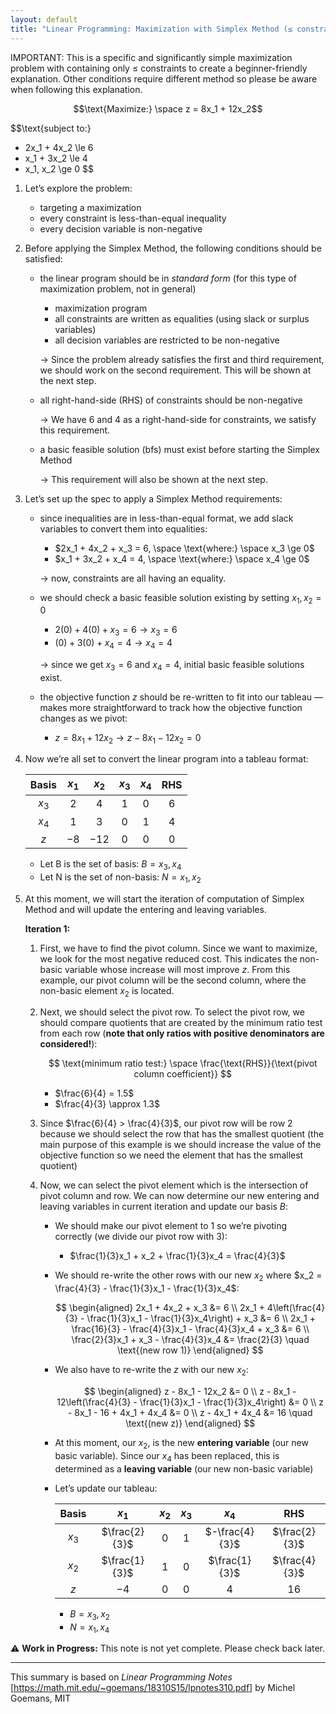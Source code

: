 ```yaml
---
layout: default
title: "Linear Programming: Maximization with Simplex Method (≤ constraints)"
---
```


IMPORTANT: This is a specific and significantly simple maximization problem with containing only ≤ constraints to create a beginner-friendly explanation. Other conditions require different method so please be aware when following this explanation.

$$\text{Maximize:} \space z = 8x_1 + 12x_2$$

$$\text{subject to:}
- 2x_1 + 4x_2 \le 6
- x_1 + 3x_2 \le 4
- x_1, x_2 \ge 0
$$

1. Let’s explore the problem:
    - targeting a maximization
    - every constraint is less-than-equal inequality
    - every decision variable is non-negative
2. Before applying the Simplex Method, the following conditions should be satisfied:
    - the linear program should be in *standard form* (for this type of maximization problem, not in general)
        - maximization program
        - all constraints are written as equalities (using slack or surplus variables)
        - all decision variables are restricted to be non-negative
        
        → Since the problem already satisfies the first and third requirement, we should work on the second requirement. This will be shown at the next step.
        
    - all right-hand-side (RHS) of constraints should be non-negative
        
        → We have 6 and 4 as a right-hand-side for constraints, we satisfy this requirement.
        
    - a basic feasible solution (bfs) must exist before starting the Simplex Method
        
        → This requirement will also be shown at the next step.
        
3. Let’s set up the spec to apply a Simplex Method requirements:
    - since inequalities are in less-than-equal format, we add slack variables to convert them into equalities:
        - $2x_1 + 4x_2 + x_3 = 6, \space \text{where:} \space x_3 \ge 0$
        - $x_1 + 3x_2 + x_4 = 4, \space \text{where:} \space x_4 \ge 0$
        
        → now, constraints are all having an equality.
        
    - we should check a basic feasible solution existing by setting $x_1, x_2 = 0$
        - $2(0) + 4(0) + x_3 = 6 → x_3 = 6$
        - $(0) + 3(0) + x_4 = 4 → x_4 = 4$
        
        → since we get $x_3 = 6$ and $x_4 = 4$, initial basic feasible solutions exist.
        
    - the objective function $z$ should be re-written to fit into our tableau — makes more straightforward to track how the objective function changes as we pivot:
        - $z = 8x_1 + 12x_2 → z - 8x_1 - 12x_2 = 0$

4. Now we’re all set to convert the linear program into a tableau format:

    | **Basis** | $x_1$ | $x_2$ | $x_3$ | $x_4$ | **RHS** |
    |:---------:|:-----:|:-----:|:-----:|:-----:|:-------:|
    |   $x_3$   |   $2$   |   $4$   |   $1$   |   $0$   |    $6$    |
    |   $x_4$   |   $1$   |   $3$   |   $0$   |   $1$   |    $4$    |
    |    $z$    |  $-8$   | $-12$   |   $0$   |   $0$   |    $0$    |

    - Let B is the set of basis: $B = {x_3, x_4}$
    - Let N is the set of non-basis: $N = {x_1, x_2}$

5. At this moment, we will start the iteration of computation of Simplex Method and will update the entering and leaving variables.

    **Iteration 1:**

    1. First, we have to find the pivot column. Since we want to maximize, we look for the most negative reduced cost. This indicates the non-basic variable whose increase will most improve $z$. From this example, our pivot column will be the second column, where the non-basic element $x_2$ is located.

    2. Next, we should select the pivot row. To select the pivot row, we should compare quotients that are created by the minimum ratio test from each row (**note that only ratios with positive denominators are considered!**):

        $$
        \text{minimum ratio test:} \space \frac{\text{RHS}}{\text{pivot column coefficient}}
        $$

        - $\frac{6}{4} = 1.5$
        - $\frac{4}{3} \approx 1.3$
    
    3. Since $\frac{6}{4} > \frac{4}{3}$, our pivot row will be row 2 because we should select the row that has the smallest quotient (the main purpose of this example is we should increase the value of the objective function so we need the element that has the smallest quotient)

    4. Now, we can select the pivot element which is the intersection of pivot column and row. We can now determine our new entering and leaving variables in current iteration and update our basis $B$:

        - We should make our pivot element to 1 so we’re pivoting correctly (we divide our pivot row with 3):
            - $\frac{1}{3}x_1 + x_2 + \frac{1}{3}x_4 = \frac{4}{3}$

        - We should re-write the other rows with our new $x_2$ where $x_2 = \frac{4}{3} - \frac{1}{3}x_1 - \frac{1}{3}x_4$:

            $$
            \begin{aligned}
            2x_1 + 4x_2 + x_3 &= 6 \\
            2x_1 + 4\left(\frac{4}{3} - \frac{1}{3}x_1 - \frac{1}{3}x_4\right) + x_3 &= 6 \\
            2x_1 + \frac{16}{3} - \frac{4}{3}x_1 - \frac{4}{3}x_4 + x_3 &= 6 \\
            \frac{2}{3}x_1 + x_3 - \frac{4}{3}x_4 &= \frac{2}{3} \quad \text{(new row 1)}
            \end{aligned}
            $$

        - We also have to re-write the $z$ with our new $x_2$:

            $$
            \begin{aligned}
            z - 8x_1 - 12x_2 &= 0 \\
            z - 8x_1 - 12\left(\frac{4}{3} - \frac{1}{3}x_1 - \frac{1}{3}x_4\right) &= 0 \\
            z - 8x_1 - 16 + 4x_1 + 4x_4 &= 0 \\
            z - 4x_1 + 4x_4 &= 16 \quad \text{(new z)}
            \end{aligned}
            $$

        - At this moment, our $x_2$, is the new **entering variable** (our new basic variable). Since our $x_4$ has been replaced, this is determined as a **leaving variable** (our new non-basic variable)

        - Let’s update our tableau:

            | **Basis** |  $x_1$  | $x_2$ | $x_3$ |   $x_4$   |  **RHS**  |
            |:---------:|:-------:|:-----:|:-----:|:---------:|:---------:|
            |   $x_3$   |  $\frac{2}{3}$  |   $0$   |   $1$   |  $-\frac{4}{3}$  |  $\frac{2}{3}$  |
            |   $x_2$   |  $\frac{1}{3}$  |   $1$   |   $0$   |  $\frac{1}{3}$   |  $\frac{4}{3}$  |
            |    $z$    |    $-4$   |   $0$   |   $0$   |     $4$     |    $16$     |

            - $B = {x_3, x_2}$
            - $N = {x_1, x_4}$
    



⚠️ **Work in Progress:** This note is not yet complete. Please check back later.

---
This summary is based on *Linear Programming Notes* [https://math.mit.edu/~goemans/18310S15/lpnotes310.pdf] by Michel Goemans, MIT